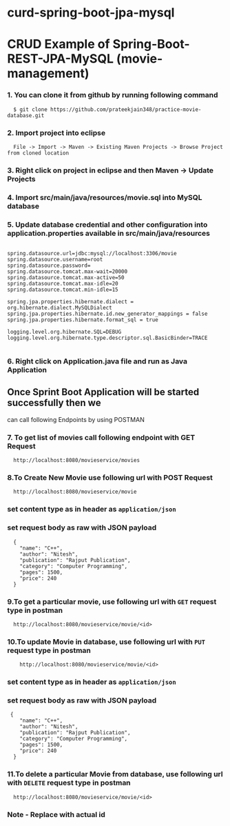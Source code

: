 # curd-spring-boot-jpa-mysql

# CRUD Example of Spring-Boot-REST-JPA-MySQL (movie-management)

### 1. You can clone it from github by running following command

```
  $ git clone https://github.com/prateekjain348/practice-movie-database.git
```

### 2. Import project into eclipse

```
  File -> Import -> Maven -> Existing Maven Projects -> Browse Project from cloned location
```

### 3. Right click on project in eclipse and then Maven -> Update Projects

### 4. Import src/main/java/resources/movie.sql into MySQL database

### 5. Update database credential and other configuration into application.properties available in src/main/java/resources

```

spring.datasource.url=jdbc:mysql://localhost:3306/movie
spring.datasource.username=root
spring.datasource.password=
spring.datasource.tomcat.max-wait=20000
spring.datasource.tomcat.max-active=50
spring.datasource.tomcat.max-idle=20
spring.datasource.tomcat.min-idle=15

spring.jpa.properties.hibernate.dialect = org.hibernate.dialect.MySQLDialect
spring.jpa.properties.hibernate.id.new_generator_mappings = false
spring.jpa.properties.hibernate.format_sql = true

logging.level.org.hibernate.SQL=DEBUG
logging.level.org.hibernate.type.descriptor.sql.BasicBinder=TRACE


```

### 6. Right click on Application.java file and run as Java Application

## Once Sprint Boot Application will be started successfully then we

can call following Endpoints by using POSTMAN

### 7. To get list of movies call following endpoint with GET Request

```
  http://localhost:8080/movieservice/movies
```

### 8.To Create New Movie use following url with POST Request

```
  http://localhost:8080/movieservice/movie
```

### set content type as in header as `application/json`

### set request body as raw with JSON payload

```
  {
    "name": "C++",
    "author": "Nitesh",
    "publication": "Rajput Publication",
    "category": "Computer Programming",
    "pages": 1500,
    "price": 240
  }

```

### 9.To get a particular movie, use following url with `GET` request type in postman

```
  http://localhost:8080/movieservice/movie/<id>
```

### 10.To update Movie in database, use following url with `PUT` request type in postman

```
	http://localhost:8080/movieservice/movie/<id>
```

### set content type as in header as `application/json`

### set request body as raw with JSON payload

```
 {
    "name": "C++",
    "author": "Nitesh",
    "publication": "Rajput Publication",
    "category": "Computer Programming",
    "pages": 1500,
    "price": 240
  }
```

### 11.To delete a particular Movie from database, use following url with `DELETE` request type in postman

```
  http://localhost:8080/movieservice/movie/<id>
```

### Note - Replace <id> with actual id 
